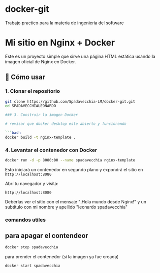 # docker-git
Trabajo practico para la materia de ingenieria del software

# Mi sitio en Nginx + Docker

Este es un proyecto simple que sirve una página HTML estática usando la imagen oficial de Nginx en Docker.

## 🚀 Cómo usar

### 1. Clonar el repositorio

```bash
git clone https://github.com/Spadavecchia-LM/docker-git.git
cd SPADAVECCHIALEONARDO

### 3. Construir la imagen Docker

# revisar que docker desktop este abierto y funcionando

```bash
docker build -t nginx-template .
```
### 4. Levantar el contenedor con Docker

```bash
docker run -d -p 8080:80 --name spadavecchia nginx-template
```

Esto iniciará un contenedor en segundo plano y expondrá el sitio en `http://localhost:8080`

Abrí tu navegador y visitá:

```
http://localhost:8080
```

Deberías ver el sitio con el mensaje "¡Hola mundo desde Nginx!" y un subtitulo con mi nombre y apellido "leonardo spadavecchia"

### comandos utiles

## para apagar el contendeor 

```bash
docker stop spadavecchia
```

para prender el contenedor (si la imagen ya fue creada)

```bash
docker start spadavecchia
```